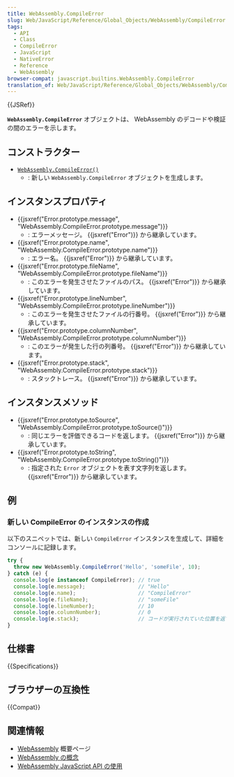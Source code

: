 ```yaml
---
title: WebAssembly.CompileError
slug: Web/JavaScript/Reference/Global_Objects/WebAssembly/CompileError
tags:
  - API
  - Class
  - CompileError
  - JavaScript
  - NativeError
  - Reference
  - WebAssembly
browser-compat: javascript.builtins.WebAssembly.CompileError
translation_of: Web/JavaScript/Reference/Global_Objects/WebAssembly/CompileError
---
```

{{JSRef}}

**`WebAssembly.CompileError`** オブジェクトは、 WebAssembly のデコードや検証の間のエラーを示します。

## コンストラクター

- [`WebAssembly.CompileError()`](/ja/docs/Web/JavaScript/Reference/Global_Objects/WebAssembly/CompileError/CompileError)
  - : 新しい `WebAssembly.CompileError` オブジェクトを生成します。

## インスタンスプロパティ

- {{jsxref("Error.prototype.message", "WebAssembly.CompileError.prototype.message")}}
  - : エラーメッセージ。 {{jsxref("Error")}} から継承しています。
- {{jsxref("Error.prototype.name", "WebAssembly.CompileError.prototype.name")}}
  - : エラー名。 {{jsxref("Error")}} から継承しています。
- {{jsxref("Error.prototype.fileName", "WebAssembly.CompileError.prototype.fileName")}}
  - : このエラーを発生させたファイルのパス。 {{jsxref("Error")}} から継承しています。
- {{jsxref("Error.prototype.lineNumber", "WebAssembly.CompileError.prototype.lineNumber")}}
  - : このエラーを発生させたファイルの行番号。 {{jsxref("Error")}} から継承しています。
- {{jsxref("Error.prototype.columnNumber", "WebAssembly.CompileError.prototype.columnNumber")}}
  - : このエラーが発生した行の列番号。 {{jsxref("Error")}} から継承しています。
- {{jsxref("Error.prototype.stack", "WebAssembly.CompileError.prototype.stack")}}
  - : スタックトレース。 {{jsxref("Error")}} から継承しています。

## インスタンスメソッド

- {{jsxref("Error.prototype.toSource", "WebAssembly.CompileError.prototype.toSource()")}}
  - : 同じエラーを評価できるコードを返します。 {{jsxref("Error")}} から継承しています。
- {{jsxref("Error.prototype.toString", "WebAssembly.CompileError.prototype.toString()")}}
  - : 指定された `Error` オブジェクトを表す文字列を返します。{{jsxref("Error")}} から継承しています。

## 例

### 新しい CompileError のインスタンスの作成

以下のスニペットでは、新しい `CompileError` インスタンスを生成して、詳細をコンソールに記録します。

```js
try {
  throw new WebAssembly.CompileError('Hello', 'someFile', 10);
} catch (e) {
  console.log(e instanceof CompileError); // true
  console.log(e.message);                 // "Hello"
  console.log(e.name);                    // "CompileError"
  console.log(e.fileName);                // "someFile"
  console.log(e.lineNumber);              // 10
  console.log(e.columnNumber);            // 0
  console.log(e.stack);                   // コードが実行されていた位置を返す
}
```

## 仕様書

{{Specifications}}

## ブラウザーの互換性

{{Compat}}

## 関連情報

- [WebAssembly](/ja/docs/WebAssembly) 概要ページ
- [WebAssembly の概念](/ja/docs/WebAssembly/Concepts)
- [WebAssembly JavaScript API の使用](/ja/docs/WebAssembly/Using_the_JavaScript_API)
